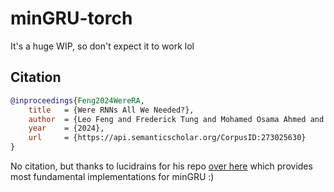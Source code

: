 # minGRU-torch

It's a huge WIP, so don't expect it to work lol

## Citation

```bibtex
@inproceedings{Feng2024WereRA,
    title   = {Were RNNs All We Needed?},
    author  = {Leo Feng and Frederick Tung and Mohamed Osama Ahmed and Yoshua Bengio and Hossein Hajimirsadegh},
    year    = {2024},
    url     = {https://api.semanticscholar.org/CorpusID:273025630}
}
```

No citation, but thanks to lucidrains for his repo [over here](https://github.com/lucidrains/minGRU-pytorch)
which provides most fundamental implementations for minGRU :)
